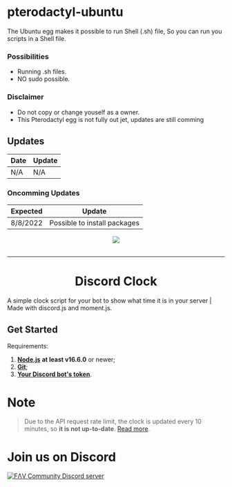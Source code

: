 # pterodactyl-ubuntu

The Ubuntu egg makes it possible to run Shell (.sh) file,
So you can run you scripts in a Shell file.

### Possibilities
 - Running .sh files.
 - NO sudo possible.

### Disclaimer
 - Do not copy or change youself as a owner.
 - This Pterodactyl egg is not fully out jet, updates are still comming

## Updates
 | Date | Update |
 | ------ | ------ |
 | N/A | N/A |
 
 ### Oncomming Updates
 | Expected | Update |
 | ------ | ------ |
 | 8/8/2022 | Possible to install packages |


<div align="center">
    <img src="https://i.imgur.com/iprzBYk.png"><br><br>

---

# Discord Clock

</div>

A simple clock script for your bot to show what time it is in your server | Made with discord.js and moment.js.


## Get Started
Requirements:
1. [**Node.js**](https://nodejs.org/en/) **at least v16.6.0** or newer;
2. [**Git**](https://git-scm.com/downloads);
3. [**Your Discord bot's token**](https://discord.com/developers/applications/).

# Note
> Due to the API request rate limit, the clock is updated every 10 minutes, so **it is not up-to-date**. [Read more](https://discord.com/developers/docs/topics/rate-limits#invalid-request-limit-aka-cloudflare-bans).

# Join us on Discord
[![FΛV Community Discord server](https://discord.com/api/guilds/400583109789089793/embed.png?style=banner3)](https://discord.gg/TePuaqF)
